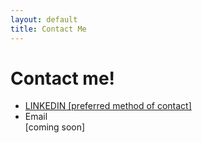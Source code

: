 ```yaml
---
layout: default
title: Contact Me
---
```

<!DOCTYPE html>
<html lang="en">
<div class="content"></div>
<body>
    <h1>Contact me!</h1>
    <ul>
        <li><a href="https://www.linkedin.com/in/gina-fergusonm/l" target="_blank">LINKEDIN [preferred method of contact]</a></li>
        <li>Email</li> [coming soon]
    </ul>
</body>
</html>